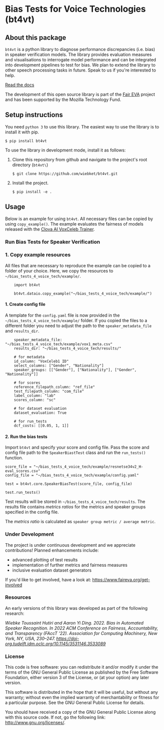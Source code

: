 # Bias Tests for Voice Technologies (bt4vt)

## About this package

`bt4vt` is a python library to diagnose performance discrepancies (i.e. bias) in speaker verification models. The library provides evaluation measures and visualisations to interrogate model performance and can be integrated into development pipelines to test for bias. We plan to extend the library to other speech processing tasks in future. Speak to us if you're interested to help.

<a href="https://bt4vt.readthedocs.io/en/latest/" target="_blank">Read the docs</a>

The development of this open source library is part of the <a href="https://www.faireva.org/" target="_blank">Fair EVA</a>
project and has been supported by the Mozilla Technology Fund.

## Setup instructions
You need `python 3` to use this library. The easiest way to use the library is to install it with pip.
```
$ pip install bt4vt
```
To use the library in development mode, install it as follows:

1. Clone this repository from github and navigate to the project's root directory (`bt4vt\`)
    ```
    $ git clone https://github.com/wiebket/bt4vt.git
    ```
2. Install the project.

    ```
    $ pip install -e .
    ```
   
## Usage

Below is an example for using `bt4vt`. All necessary files can be copied by using `copy_example()`. The example evaluates the fairness of models released with the <a href="https://github.com/clovaai/voxceleb_trainer" target="_blank">Clova AI VoxCeleb Trainer</a>.

### Run Bias Tests for Speaker Verification

### 1. Copy example resources

All files that are necessary to reproduce the example can be copied to a folder of your choice. Here, we copy the resources to `~/bias_tests_4_voice_tech/example/`.

```
    import bt4vt

    bt4vt.dataio.copy_example("~/bias_tests_4_voice_tech/example/")

```



#### 1. Create config file

A template for the `config.yaml` file is now provided in the `~/bias_tests_4_voice_tech/example/` folder.
If you copied the files to a different folder you need to adjust the path to the `speaker_metadata_file` and `results_dir`.

```
    speaker_metadata_file: "~/bias_tests_4_voice_tech/example/vox1_meta.csv"
    results_dir: "~/bias_tests_4_voice_tech/results/"

    # for metadata
    id_column: "VoxCeleb1 ID"
    select_columns: ["Gender", "Nationality"]
    speaker_groups: [["Gender"], ["Nationality"], ["Gender", "Nationality"]]

    # for scores
    reference_filepath_column: "ref_file"
    test_filepath_column: "com_file"
    label_column: "lab"
    scores_column: "sc"

    # for dataset evaluation
    dataset_evaluation: True

    # for run_tests
    dcf_costs: [[0.05, 1, 1]]
```

#### 2. Run the bias tests 

Import `bt4vt` and specify your score and config file. Pass the score and config file path to the `SpeakerBiastTest` class and run the `run_tests()` function.

```
score_file = "~/bias_tests_4_voice_tech/example/resnetse34v2_H-eval_scores.csv"
config_file = "~/bias_tests_4_voice_tech/example/config.yaml"

test = bt4vt.core.SpeakerBiasTest(score_file, config_file)

test.run_tests()
```

Test results will be stored in `~/bias_tests_4_voice_tech/results`. The results file contains *metrics ratios* for the metrics and speaker groups specified in the config file. 

The *metrics ratio* is calculated as ```speaker group metric / average metric```.

### Under Development

The project is under continuous development and we appreciate contributions! Planned enhancements include:
* advanced plotting of test results
* implementation of further metrics and fairness measures
* inclusive evaluation dataset generators

If you'd like to get involved, have a look at: https://www.faireva.org/get-involved 

### Resources

An early versions of this library was developed as part of the following research:

*Wiebke Toussaint Hutiri and Aaron Yi Ding. 2022. Bias in Automated Speaker Recognition. In 2022 ACM Conference on Fairness, Accountability, and Transparency (FAccT '22). Association for Computing Machinery, New York, NY, USA, 230–247. https://doi-org.tudelft.idm.oclc.org/10.1145/3531146.3533089* 

### License

This code is free software: you can redistribute it and/or modify it under the terms of the GNU General Public License as published by the Free Software Foundation, either version 3 of the License, or (at your option) any later version.

This software is distributed in the hope that it will be useful, but without any warranty; without even the implied warranty of merchantability or fitness for a particular purpose. See the GNU General Public License for details.

You should have received a copy of the GNU General Public License along with this source code. If not, go the following link: http://www.gnu.org/licenses/.
